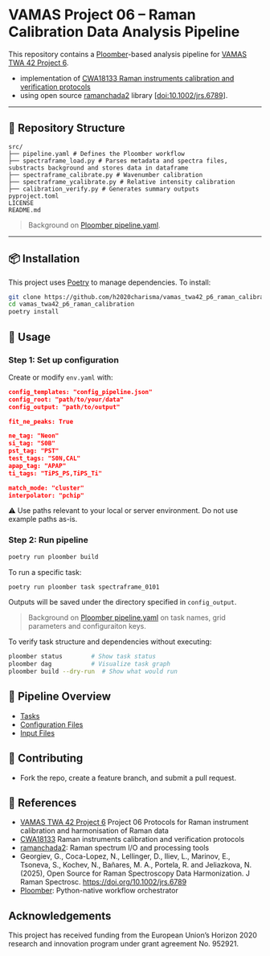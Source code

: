 # VAMAS Project 06 – Raman Calibration Data Analysis Pipeline

This repository contains a [Ploomber](https://ploomber.io/)-based analysis pipeline for [VAMAS TWA 42 Project 6](https://www.vamas.org/twa42/documents/2024_vamas_twa42_p6_raman_calibration.pdf).

- implementation of [CWA18133 Raman instruments calibration and verification protocols](https://static1.squarespace.com/static/5fabfc06f012f739139f5df2/t/66ebcf55aa76f94840f51f97/1726730081110/cwa18133-1.pdf) 
- using open source [ramanchada2](https://pypi.org/project/ramanchada2/) library [[doi:10.1002/jrs.6789](https://doi.org/10.1002/jrs.6789)].

---

## 📁 Repository Structure

```
src/
├── pipeline.yaml # Defines the Ploomber workflow
├── spectraframe_load.py # Parses metadata and spectra files, substracts background and stores data in dataframe
├── spectraframe_calibrate.py # Wavenumber calibration
├── spectraframe_ycalibrate.py # Relative intensity calibration
├── calibration_verify.py # Generates summary outputs
pyproject.toml
LICENSE
README.md
```

> Background on [Ploomber pipeline.yaml](README_ploomber.md##-pipeline.yaml).

---

## 📦 Installation

This project uses [Poetry](https://python-poetry.org/) to manage dependencies. To install:

```sh
git clone https://github.com/h2020charisma/vamas_twa42_p6_raman_calibration.git
cd vamas_twa42_p6_raman_calibration
poetry install
```

## 🚀 Usage

### Step 1: Set up configuration

Create or modify `env.yaml` with:

```json
config_templates: "config_pipeline.json"
config_root: "path/to/your/data"
config_output: "path/to/output"

fit_ne_peaks: True

ne_tag: "Neon"
si_tag: "S0B"
pst_tag: "PST"
test_tags: "S0N,CAL"
apap_tag: "APAP"
ti_tags: "TiPS_PS,TiPS_Ti"

match_mode: "cluster"
interpolator: "pchip"
```

⚠️ Use paths relevant to your local or server environment. Do not use example paths as-is.

### Step 2: Run pipeline

```sh
poetry run ploomber build
```

To run a specific task:

```sh
poetry run ploomber task spectraframe_0101 
```

Outputs will be saved under the directory specified in `config_output`.

> Background on [Ploomber pipeline.yaml](README_ploomber.md##-pipeline.yaml) on task names, grid parameters and configuraiton keys.

To verify task structure and dependencies without executing:

```sh
ploomber status        # Show task status
ploomber dag           # Visualize task graph
ploomber build --dry-run  # Show what would run
```

## 🔄 Pipeline Overview

- [Tasks](README_pipeline.md)
- [Configuration Files](README_config.md)
- [Input Files](README_input.md)


## 🤝 Contributing

- Fork the repo, create a feature branch, and submit a pull request.


## 🔗 References

- [VAMAS TWA 42 Project 6](https://www.vamas.org/twa42/documents/2024_vamas_twa42_p6_raman_calibration.pdf) Project 06
Protocols for Raman instrument calibration and harmonisation of Raman data
- [CWA18133](https://static1.squarespace.com/static/5fabfc06f012f739139f5df2/t/66ebcf55aa76f94840f51f97/1726730081110/cwa18133-1.pdf)  Raman instruments calibration and verification protocols 
- [ramanchada2](https://github.com/h2020charisma/ramanchada2): Raman spectrum I/O and processing tools
- Georgiev, G., Coca-Lopez, N., Lellinger, D., Iliev, L., Marinov, E., Tsoneva, S., Kochev, N., Bañares, M. A., Portela, R. and Jeliazkova, N. (2025), Open Source for Raman Spectroscopy Data Harmonization. J Raman Spectrosc. https://doi.org/10.1002/jrs.6789
- [Ploomber](https://ploomber.io/): Python-native workflow orchestrator

## Acknowledgements

 This project has received funding from the European Union’s Horizon 2020 research and innovation program under grant agreement No. 952921.

